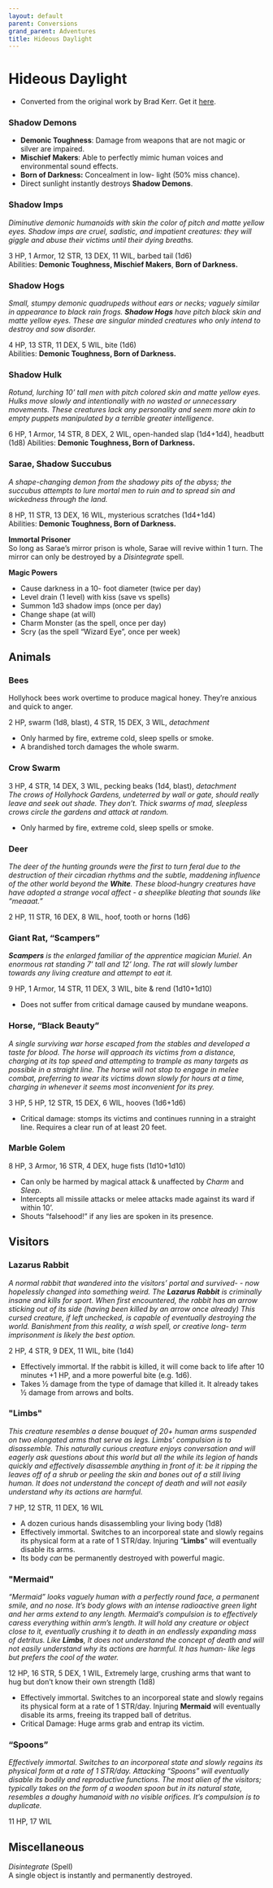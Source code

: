 ```yaml
---
layout: default
parent: Conversions
grand_parent: Adventures
title: Hideous Daylight
---
```


# Hideous Daylight

- Converted from the original work by Brad Kerr. Get it [here](https://www.drivethrurpg.com/product/333639/Hideous-Daylight).

### Shadow Demons
- **Demonic Toughness**: Damage from weapons that are not magic or silver are impaired.
- **Mischief Makers**: Able to perfectly mimic human voices and environmental sound effects.
- **Born of Darkness:** Concealment in low- light (50% miss chance).
- Direct sunlight instantly destroys **Shadow Demons**.

### Shadow Imps
_Diminutive demonic humanoids with skin the color of pitch and matte yellow eyes. Shadow imps are cruel, sadistic, and impatient creatures: they will giggle and abuse their victims until their
dying breaths._  

3 HP, 1 Armor, 12 STR, 13 DEX, 11 WIL, barbed tail (1d6)  
Abilities: **Demonic Toughness, Mischief Makers**, **Born of Darkness.**

### Shadow Hogs
_Small, stumpy demonic quadrupeds without ears or necks; vaguely similar in appearance to black rain frogs. **Shadow Hogs**_ _have pitch black skin and matte yellow eyes. These are singular minded creatures who only intend to destroy and sow disorder._   

4 HP, 13 STR, 11 DEX, 5 WIL, bite (1d6)  
Abilities: **Demonic Toughness, Born of Darkness.**

### Shadow Hulk
_Rotund, lurching 10’ tall men with pitch colored skin and matte yellow eyes. Hulks move slowly and intentionally with no wasted or unnecessary movements. These creatures lack any personality and seem more akin to empty puppets manipulated by a terrible greater intelligence._  

6 HP, 1 Armor, 14 STR, 8 DEX, 2 WIL, open-handed slap (1d4+1d4), headbutt (1d8)
Abilities: **Demonic Toughness, Born of Darkness.**

### Sarae, Shadow Succubus
_A shape-changing demon from the shadowy pits of the abyss; the succubus attempts to lure mortal men to ruin and to spread sin and wickedness through the land._  

8 HP, 11 STR, 13 DEX, 16 WIL, mysterious scratches (1d4+1d4)  
Abilities: **Demonic Toughness, Born of Darkness.**

**Immortal Prisoner**  
So long as Sarae’s mirror prison is whole, Sarae will revive within 1 turn. The mirror can only be destroyed by a _Disintegrate_ spell.

**Magic Powers**
- Cause darkness in a 10- foot diameter (twice per day)
- Level drain (1 level) with kiss (save vs spells)
- Summon 1d3 shadow imps (once per day)
- Change shape (at will)
- Charm Monster (as the spell, once per day)
- Scry (as the spell “Wizard Eye”, once per week)

## Animals
### Bees
Hollyhock bees work overtime to produce magical honey. They’re anxious and quick to anger.  

2 HP, swarm (1d8, blast), 4 STR, 15 DEX, 3 WIL, _detachment_
- Only harmed by fire, extreme cold, sleep spells or smoke.
- A brandished torch damages the whole swarm.

### Crow Swarm
3 HP, 4 STR, 14 DEX, 3 WIL, pecking beaks (1d4, blast), _detachment_  
_The crows of Hollyhock Gardens, undeterred by wall or gate, should really leave and seek out
shade. They don’t. Thick swarms of mad, sleepless crows circle the gardens and attack at random._

- Only harmed by fire, extreme cold, sleep spells or smoke.  

### Deer
_The deer of the hunting grounds were the first to turn feral due to the destruction of their circadian rhythms and the subtle, maddening influence of the other world beyond the **White**. These blood-hungry creatures have have adopted a strange vocal affect - a sheeplike bleating that sounds like “meaaat.”_

2 HP, 11 STR, 16 DEX, 8 WIL, hoof, tooth or horns (1d6)

### Giant Rat, “Scampers”
_**Scampers** is the enlarged familiar of the apprentice magician Muriel. An enormous rat standing 7’ tall and 12’ long. The rat will slowly lumber towards any living creature and attempt to eat it._  

9 HP, 1 Armor, 14 STR, 11 DEX, 3 WIL, bite & rend (1d10+1d10)
- Does not suffer from critical damage caused by mundane weapons.

### Horse, “Black Beauty”
_A single surviving war horse escaped from the stables and developed a taste for blood. The horse will approach its victims from a distance, charging at its top speed and attempting to trample as many targets as possible in a straight line. The horse will not stop to engage in melee combat, preferring to wear its victims down slowly for hours at a time, charging in whenever it seems most inconvenient for its prey._  

3 HP, 5 HP, 12 STR, 15 DEX, 6 WIL, hooves (1d6+1d6)
- Critical damage: stomps its victims and continues running in a straight line. Requires a clear run of at least 20 feet.

### Marble Golem
8 HP, 3 Armor, 16 STR, 4 DEX, huge fists (1d10+1d10)
- Can only be harmed by magical attack & unaffected by _Charm_ and _Sleep_.
- Intercepts all missile attacks or melee attacks made against its ward if within 10’.
- Shouts “falsehood!” if any lies are spoken in its presence.

## Visitors

### Lazarus Rabbit
_A normal rabbit that wandered into the visitors’ portal and survived- - now hopelessly changed into something weird. The **Lazarus Rabbit** is criminally insane and kills for sport. When first encountered, the rabbit has an arrow sticking out of its side (having been killed by an arrow once already) This cursed creature, if left unchecked, is capable of eventually destroying the world. Banishment from this reality, a wish spell, or creative long- term imprisonment is likely the best option._

2 HP, 4 STR, 9 DEX, 11 WIL, bite (1d4)
- Effectively immortal. If the rabbit is killed, it will come back to life after 10 minutes +1 HP, and a more powerful bite (e.g. 1d6).
- Takes ½ damage from the type of damage that killed it. It already takes ½ damage from arrows and bolts.

### "Limbs"
_This creature resembles a dense bouquet of 20+ human arms suspended on two elongated arms that serve as legs. Limbs’ compulsion is to disassemble. This naturally curious creature enjoys conversation and will eagerly ask questions about this world but all the while its legion of hands quickly and effectively disassemble anything in front of it: be it ripping the leaves off of a shrub or peeling the skin and bones out of a still living human. It does not understand the concept of death and will not easily understand why its actions are harmful._  

7 HP, 12 STR, 11 DEX, 16 WIL  
- A dozen curious hands disassembling your living body (1d8)  
- Effectively immortal. Switches to an incorporeal state and slowly regains its physical form at a rate of 1 STR/day. Injuring “**Limbs**” will eventually disable its arms.
- Its body _can_ be permanently destroyed with powerful magic.


### "Mermaid"
_“Mermaid” looks vaguely human with a perfectly round face, a permanent smile, and no nose. It’s body glows with an intense radioactive green light and her arms extend to any length. Mermaid’s compulsion is to effectively caress everything within arm’s length. It will hold any creature or object close to it, eventually crushing it to death in an endlessly expanding mass of detritus. Like **Limbs**,_ _It does not understand the concept of death and will not easily understand why its actions are harmful. It has human- like legs but prefers the cool of the water._

12 HP, 16 STR, 5 DEX, 1 WIL, Extremely large, crushing arms that want to hug but don’t know their own strength (1d8)  
- Effectively immortal. Switches to an incorporeal state and slowly regains its physical form at a rate of 1 STR/day. Injuring **Mermaid** will eventually disable its arms, freeing its trapped ball of detritus.
- Critical Damage: Huge arms grab and entrap its victim.

### “Spoons”
_Effectively immortal. Switches to an incorporeal state and slowly regains its physical form at a rate of 1 STR/day. Attacking “Spoons” will eventually disable its bodily and reproductive functions. The most alien of the visitors; typically takes on the form of a wooden spoon but in its natural state, resembles a doughy humanoid with no visible orifices. It’s compulsion is to duplicate._

11 HP, 17 WIL

## Miscellaneous
_Disintegrate_ (Spell)  
A single object is instantly and permanently destroyed.
